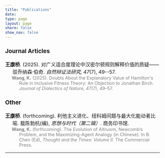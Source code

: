 ```yaml
---
title: "Publications"
date: 
type: page
layout: page
share: false
show_nav: false
---
```


<div style="font-size: 16px;">

### Journal Articles

<div style="text-indent: -1.5em; padding-left: 1.5em; margin-bottom: 1em;">
  <strong>王康桥</strong>. (2025). 对广义适合度理论中汉密尔顿规则解释价值的质疑——驳乔纳森·伯奇. <em>自然辩证法研究, 47</em>(7), 49--57.
  <div style="color: gray; font-size: 90%; margin-left: 1.5em;">
    <strong>Wang, K.</strong> (2025). Doubts About the Explanatory Value of Hamilton's Rule in Inclusive Fitness Theory: An Objection to Jonathan Birch. <em>Journal of Dialectics of Nature, 47</em>(7), 49–57.
  </div>
</div>


### Other

<div style="text-indent: -1.5em; padding-left: 1.5em; margin-bottom: 1em;">
  <strong>王康桥</strong>. (forthcoming). 利他主义进化、纽科姆问题与最大化能动者比喻. 载陈勃杭(编), <em>思想与时代（第二辑）</em>. 商务印书馆.
  <div style="color: gray; font-size: 90%; margin-left: 1.5em;">
    <strong>Wang, K.</strong> (forthcoming). The Evolution of Altruism, Newcomb’s Problem, and the Maximizing-Agent Analogy (in Chinese). In B. Chen (Ed), <em>Thought and the Times: Volume II</em>. The Commercial Press.
  </div>
</div>


</div>

---
